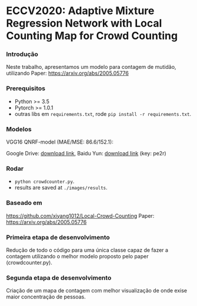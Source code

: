 # ECCV2020: Adaptive Mixture Regression Network with Local Counting Map for Crowd Counting


### Introdução

Neste trabalho, apresentamos um modelo para contagem de mutidão, utilizando 
Paper: https://arxiv.org/abs/2005.05776


### Prerequisitos
  - Python >= 3.5
  - Pytorch >= 1.0.1
  - outras libs em ```requirements.txt```, rode ```pip install -r requirements.txt```.

### Modelos
VGG16
QNRF-model (MAE/MSE: 86.6/152.1):

Google Drive: [download link](https://drive.google.com/open?id=1btZa7ltAwqQe0CDa41P67EtTdY0iJOfh),
Baidu Yun: [download link](https://pan.baidu.com/s/1humECw3oz4xRbWy5CaakZQ) (key: pe2r) 

### Rodar
- ```python crowdcounter.py```.
- results are saved at ```./images/results```.

### Baseado em
https://github.com/xiyang1012/Local-Crowd-Counting
Paper: https://arxiv.org/abs/2005.05776

### Primeira etapa de desenvolvimento
Redução de todo o código para uma única classe capaz de fazer a contagem utilizando o melhor modelo proposto pelo paper (crowdcounter.py).

### Segunda etapa de desenvolvimento
Criação de um mapa de contagem com melhor visualização de onde exise maior concentração de pessoas.
